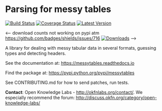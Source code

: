 # Parsing for messy tables

[![Build Status](https://travis-ci.org/okfn/messytables.png?branch=master)](https://travis-ci.org/okfn/messytables)
[![Coverage Status](https://coveralls.io/repos/okfn/messytables/badge.png?branch=master)](https://coveralls.io/r/okfn/messytables?branch=master)
[![Latest Version](https://img.shields.io/pypi/v/messytables.svg)](https://pypi.python.org/pypi/messytables/)

<-- download counts not working on pypi atm https://github.com/badges/shields/issues/716
[![Downloads](https://img.shields.io/pypi/dm/messytables.svg)](https://pypi.python.org/pypi/messytables/)
-->

A library for dealing with messy tabular data in several formats, guessing types and detecting headers.

See the documentation at: https://messytables.readthedocs.io

Find the package at: https://pypi.python.org/pypi/messytables

See CONTRIBUTING.md for how to send patches, run tests.

**Contact**: Open Knowledge Labs - http://okfnlabs.org/contact/. We especially recommend the forum: http://discuss.okfn.org/category/open-knowledge-labs/
